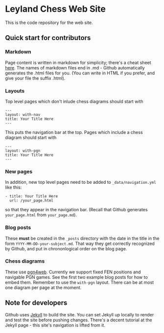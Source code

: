 # Leyland Chess Web Site

This is the code repository for the web site.

## Quick start for contributors

### Markdown

Page content is written in markdown for simplicity; there's a cheat sheet
[here](https://www.markdownguide.org/cheat-sheet).  The names of markdown
files end in .md - Github automatically generates the .html files for you.
(You can write in HTML if you prefer, and give your file the suffix .html).

### Layouts

Top level pages which don't inlude chess diagrams should start with

```
---
layout: with-nav
title: Your Title Here
---
```
This puts the navigation bar at the top.  Pages which include a chess diagram
should start with

```
---
layout: with-pgn
title: Your Title Here
---
```

### New pages

In addition, new top level pages need to be added to `_data/navigation.yml`
like this:

```
- title: Your Title Here
  url: /your_page.html
```
so that they appear in the navigation bar.  (Recall that Github generates
`your_page.html` from `your_page.md`).

### Blog posts

These **must** be created in the `_posts` directory with the date in the title
in the form `YYYY-MM-DD-your-subject.md`.  That way they get correctly recognized
by Github, and put in chrononlogical order on the blog page.

### Chess diagrams

These use [pgn4web](http://pgn4web.casaschi.net).  Currently we support fixed
FEN positions and navigable PGN games.  See the first two example blog posts
for how to embed them.  Remember to use the `with-pgn` layout.  There can be
at most one diagram per page at the moment.

## Note for developers

Github uses [Jekyll](https://jekyllrb.com) to build the site.  You can set Jekyll
up locally to render and test the site before pushing changes. There's a decent
tutorial at the Jekyll page - this site's navigation is lifted from it.
